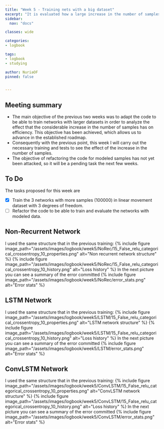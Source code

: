 ```yaml
---
title: "Week 5 - Training nets with a big dataset"
excerpt: "It is evaluated how a large increase in the number of samples affects the efficiency of the networks."
sidebar:
  nav: "docs"

classes: wide

categories:
- logbook

tags:
- logbook
- studying

author: NuriaOF
pinned: false


---
```


## Meeting summary
- The main objective of the previous two weeks was to adapt the code to be able to train networks with larger datasets in order to analyze the effect that the considerable increase in the number of samples has on efficiency. This objective has been achieved, which allows us to advance in the established roadmap.
- Consequently with the previous point, this week I will carry out the necessary training and tests to see the effect of the increase in the number of samples.
- The objective of refactoring the code for modeled samples has not yet been attacked, so it will be a pending task the next few weeks.

## To Do
The tasks proposed for this week are

- [X] Train the 3 networks with more samples (100000) in linear movement dataset with 3 degrees of freedom.
- [ ] Refactor the code to be able to train and evaluate the networks with modeled data.

## Non-Recurrent Network

I used the same structure that in the previous training:
{% include figure image_path="/assets/images/logbook/week5/NoRec/15_False_relu_categorical_crossentropy_10_properties.png" alt="Non recurrent network structure" %}
{% include figure image_path="/assets/images/logbook/week5/NoRec/15_False_relu_categorical_crossentropy_10_history.png" alt="Loss history" %}
In the next picture you can see a summary of the error committed
{% include figure image_path="/assets/images/logbook/week5/NoRec/error_stats.png" alt="Error stats" %}


## LSTM Network

I used the same structure that in the previous training:
{% include figure image_path="/assets/images/logbook/week5/LSTM/15_False_relu_categorical_crossentropy_10_properties.png" alt="LSTM network structure" %}
{% include figure image_path="/assets/images/logbook/week5/LSTM/15_False_relu_categorical_crossentropy_10_history.png" alt="Loss history" %}
In the next picture you can see a summary of the error committed
{% include figure image_path="/assets/images/logbook/week5/LSTM/error_stats.png" alt="Error stats" %}

## ConvLSTM Network

I used the same structure that in the previous training:
{% include figure image_path="/assets/images/logbook/week5/ConvLSTM/15_False_relu_categorical_crossentropy_10_properties.png" alt="ConvLSTM network structure" %}
{% include figure image_path="/assets/images/logbook/week5/ConvLSTM/15_False_relu_categorical_crossentropy_10_history.png" alt="Loss history" %}
In the next picture you can see a summary of the error committed
{% include figure image_path="/assets/images/logbook/week5/ConvLSTM/error_stats.png" alt="Error stats" %}

